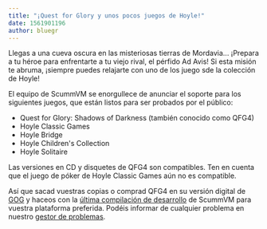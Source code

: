 ```yaml
---
title: "¡Quest for Glory y unos pocos juegos de Hoyle!"
date: 1561901196
author: bluegr
---
```


Llegas a una cueva oscura en las misteriosas tierras de Mordavia... ¡Prepara a tu héroe para enfrentarte a tu viejo rival, el pérfido Ad Avis! Si esta misión te abruma, ¡siempre puedes relajarte con uno de los juego sde la colección de Hoyle!

El equipo de ScummVM se enorgullece de anunciar el soporte para los siguientes juegos, que están listos para ser probados por el público:

*   Quest for Glory: Shadows of Darkness (también conocido como QFG4)
*   Hoyle Classic Games
*   Hoyle Bridge
*   Hoyle Children's Collection
*   Hoyle Solitaire

Las versiones en CD y disquetes de QFG4 son compatibles. Ten en cuenta que el juego de póker de Hoyle Classic Games aún no es compatible.

Así que sacad vuestras copias o comprad QFG4 en su versión digital de [GOG](https://www.gog.com/game/quest_for_glory) y haceos con la [última compilación de desarrollo](https://buildbot.scummvm.org/builds.html) de ScummVM para vuestra plataforma preferida. Podéis informar de cualquier problema en nuestro [gestor de problemas](https://bugs.scummvm.org/).
